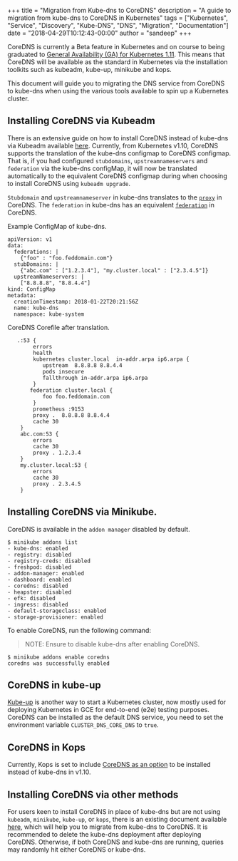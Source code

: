 +++
title = "Migration from Kube-dns to CoreDNS"
description = "A guide to migration from kube-dns to CoreDNS in Kubernetes"
tags = ["Kubernetes", "Service", "Discovery", "Kube-DNS", "DNS", "Migration", "Documentation"]
date = "2018-04-29T10:12:43-00:00"
author = "sandeep"
+++

CoreDNS is currently a Beta feature in Kubernetes and on course to being graduated to [General Availability (GA) for Kubernetes 1.11](https://github.com/kubernetes/community/pull/1956).
This means that CoreDNS will be available as the standard in Kubernetes via the installation toolkits such as kubeadm, kube-up, minikube and kops.

This document will guide you to migrating the DNS service from CoreDNS to kube-dns when using the various tools available to spin up a Kubernetes cluster.

## Installing CoreDNS via Kubeadm

There is an extensive guide on how to install CoreDNS instead of kube-dns via Kubeadm available [here](https://coredns.io/2018/01/29/deploying-kubernetes-with-coredns-using-kubeadm).
Currently, from Kubernetes v1.10, CoreDNS supports the translation of the kube-dns configmap to CoreDNS configmap.
That is, if you had configured `stubdomains`, `upstreamnameservers` and `federation` via the kube-dns configMap, it will now be translated automatically to the equivalent CoreDNS configmap during when choosing to install CoreDNS using `kubeadm upgrade`.

`Stubdomain` and `upstreamnameserver` in kube-dns translates to the [`proxy`](https://coredns.io/plugins/proxy/) in CoreDNS.
The `federation` in kube-dns has an equivalent [`federation`](https://coredns.io/plugins/federation/) in CoreDNS.


Example ConfigMap of kube-dns.
~~~text
apiVersion: v1
data:
  federations: |
    {"foo" : "foo.feddomain.com"}
  stubDomains: |
    {"abc.com" : ["1.2.3.4"], "my.cluster.local" : ["2.3.4.5"]}
  upstreamNameservers: |
    ["8.8.8.8", "8.8.4.4"]
kind: ConfigMap
metadata:
  creationTimestamp: 2018-01-22T20:21:56Z
  name: kube-dns
  namespace: kube-system
~~~

CoreDNS Corefile after translation.

~~~text
   .:53 {
        errors
        health
        kubernetes cluster.local  in-addr.arpa ip6.arpa {
           upstream  8.8.8.8 8.8.4.4
           pods insecure
           fallthrough in-addr.arpa ip6.arpa
        }
       federation cluster.local {
           foo foo.feddomain.com
        }
        prometheus :9153
        proxy .  8.8.8.8 8.8.4.4
        cache 30
    }
    abc.com:53 {
        errors
        cache 30
        proxy . 1.2.3.4
    }
    my.cluster.local:53 {
        errors
        cache 30
        proxy . 2.3.4.5
    }
~~~



## Installing CoreDNS via Minikube.

CoreDNS is available in the `addon manager` disabled by default.

~~~text
$ minikube addons list
- kube-dns: enabled
- registry: disabled
- registry-creds: disabled
- freshpod: disabled
- addon-manager: enabled
- dashboard: enabled
- coredns: disabled
- heapster: disabled
- efk: disabled
- ingress: disabled
- default-storageclass: enabled
- storage-provisioner: enabled
~~~

To enable CoreDNS, run the following command:
> NOTE: Ensure to disable kube-dns after enabling CoreDNS.

~~~
$ minikube addons enable coredns
coredns was successfully enabled
~~~


## CoreDNS in kube-up

[Kube-up](https://kubernetes.io/docs/getting-started-guides/scratch/) is another way to start a Kubernetes cluster, now mostly used for deploying Kubernetes in GCE for end-to-end (e2e) testing purposes.
CoreDNS can be installed as the default DNS service, you need to set the environment variable `CLUSTER_DNS_CORE_DNS` to `true`.

## CoreDNS in Kops

Currently, Kops is set to include [CoreDNS as an option](https://github.com/kubernetes/kops/pull/4041) to be installed instead of kube-dns in v1.10.

## Installing CoreDNS via other methods

For users keen to install CoreDNS in place of kube-dns but are not using `kubeadm`, `minikube`, `kube-up`, or `kops`, there is an existing document available [here](https://github.com/coredns/deployment/tree/master/kubernetes), which will help you to migrate from kube-dns to CoreDNS.
It is recommended to delete the kube-dns deployment after deploying CoreDNS. Otherwise, if both CoreDNS and kube-dns are running, queries may randomly hit either CoreDNS or kube-dns.



